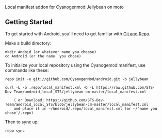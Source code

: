 Local manifest addon for Cyanogenmod Jellybean on moto

Getting Started
---------------

To get started with Android, you'll need to get
familiar with [Git and Repo](http://source.android.com/download/using-repo).

Make a build directory:

	mkdir Andoid (or whatever name you choose)
	cd Android (or the name  you chose)
	

To initialize your local repository using the Cyanogemod manifest, use commands like these:

    repo init -u git://github.com/CyanogenMod/android.git -b jellybean
    
    curl -L -o .repo/local_manifest.xml -O -L https://raw.github.com/STS-Dev-Team/android_local_STS/jellybean-cm-master/local_manifest.xml

    	( or Download: https://github.com/STS-Dev-Team/android_local_STS/blob/jellybean-cm-master/local_manifest.xml
		and place it in ~/Android/.repo/local_manifest.xml (or ~/'name you chose'/.repo)

Then to sync up:

    repo sync
